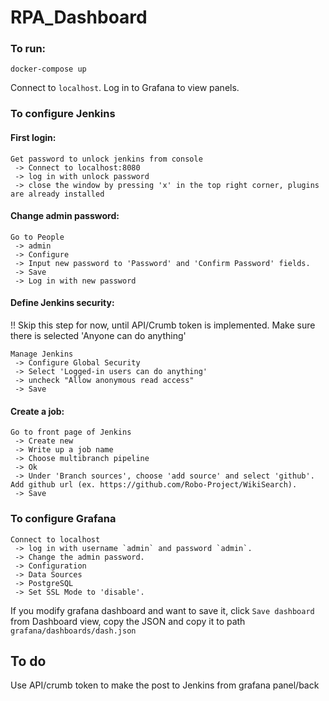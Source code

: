 # RPA_Dashboard

### To run:
    docker-compose up

Connect to `localhost`. Log in to Grafana to view panels.

### To configure Jenkins

#### First login:
```
Get password to unlock jenkins from console
 -> Connect to localhost:8080
 -> log in with unlock password
 -> close the window by pressing 'x' in the top right corner, plugins are already installed
```
 
#### Change admin password:
```
Go to People
 -> admin
 -> Configure
 -> Input new password to 'Password' and 'Confirm Password' fields.
 -> Save
 -> Log in with new password
```
 
#### Define Jenkins security:
!! Skip this step for now, until API/Crumb token is implemented.
Make sure there is selected 'Anyone can do anything'

```
Manage Jenkins
 -> Configure Global Security
 -> Select 'Logged-in users can do anything'
 -> uncheck "Allow anonymous read access"
 -> Save
```

#### Create a job:
```
Go to front page of Jenkins
 -> Create new
 -> Write up a job name
 -> Choose multibranch pipeline
 -> Ok
 -> Under 'Branch sources', choose 'add source' and select 'github'. Add github url (ex. https://github.com/Robo-Project/WikiSearch).
 -> Save
```

### To configure Grafana
```
Connect to localhost
 -> log in with username `admin` and password `admin`.
 -> Change the admin password.
 -> Configuration
 -> Data Sources
 -> PostgreSQL
 -> Set SSL Mode to 'disable'.
```

If you modify grafana dashboard and want to save it, click `Save dashboard` from Dashboard view, copy the JSON and copy it to path `grafana/dashboards/dash.json`

## To do
Use API/crumb token to make the post to Jenkins from grafana panel/back
